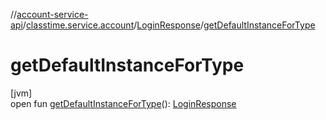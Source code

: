 //[account-service-api](../../../index.md)/[classtime.service.account](../index.md)/[LoginResponse](index.md)/[getDefaultInstanceForType](get-default-instance-for-type.md)

# getDefaultInstanceForType

[jvm]\
open fun [getDefaultInstanceForType](get-default-instance-for-type.md)(): [LoginResponse](index.md)
